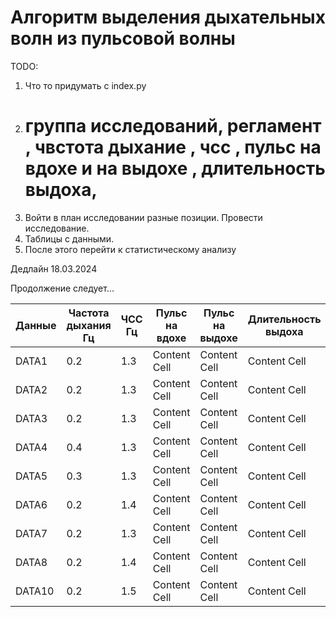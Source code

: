 # Алгоритм выделения дыхательных волн из пульсовой волны

TODO:

1. Что то придумать с index.py
2. # группа исследований, регламент , чвстота дыхание , чсс , пульс на вдохе и на выдохе , длительность выдоха, 
3. Войти в план исследовании разные позиции. Провести исследование. 
4. Таблицы с данными.
5. После этого перейти к статистическому анализу

Дедлайн 18.03.2024

Продолжение следует...

| Данные        | Частота дыхания Гц | ЧСС Гц        | Пульс на вдохе | Пульс на выдохе | Длительность выдоха | Длительность вдоха | Second Header |
| :------------ | ------------------ | ------------- | -------------- | --------------- | ------------------- | ------------------ | ------------- |
| DATA1         | 0.2                | 1.3           | Content Cell   | Content Cell    | Content Cell        | Content Cell       | Content Cell  |
| DATA2         | 0.2                | 1.3           | Content Cell   | Content Cell    | Content Cell        | Content Cell       | Content Cell  |
| DATA3         | 0.2                | 1.3           | Content Cell   | Content Cell    | Content Cell        | Content Cell       | Content Cell  |
| DATA4         | 0.4                | 1.3           | Content Cell   | Content Cell    | Content Cell        | Content Cell       | Content Cell  |
| DATA5         | 0.3                | 1.3           | Content Cell   | Content Cell    | Content Cell        | Content Cell       | Content Cell  |
| DATA6         | 0.2                | 1.4           | Content Cell   | Content Cell    | Content Cell        | Content Cell       | Content Cell  |
| DATA7         | 0.2                | 1.3           | Content Cell   | Content Cell    | Content Cell        | Content Cell       | Content Cell  |
| DATA8         | 0.2                | 1.4           | Content Cell   | Content Cell    | Content Cell        | Content Cell       | Content Cell  |
| DATA10        | 0.2                | 1.5           | Content Cell   | Content Cell    | Content Cell        | Content Cell       | Content Cell  |
